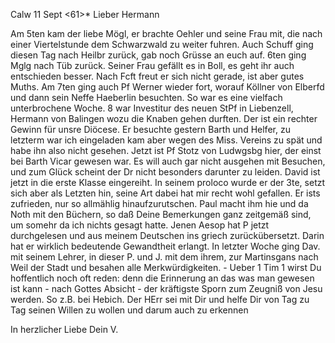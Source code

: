  Calw 11 Sept <61>*
Lieber Hermann

Am 5ten kam der liebe Mögl, er brachte Oehler und seine Frau mit, die nach einer Viertelstunde dem Schwarzwald zu weiter fuhren. Auch Schuff ging diesen Tag nach Heilbr zurück, gab noch Grüsse an euch auf. 6ten ging Mglg nach Tüb zurück. Seiner Frau gefällt es in Boll, es geht ihr auch entschieden besser. Nach Fcft freut er sich nicht gerade, ist aber gutes Muths. Am 7ten ging auch Pf Werner wieder fort, worauf Köllner von Elberfd und dann sein Neffe Haeberlin besuchten. So war es eine vielfach unterbrochene Woche. 8 war Investitur des neuen StPf in Liebenzell, Hermann von Balingen wozu die Knaben gehen durften. Der ist ein rechter Gewinn für unsre Diöcese. Er besuchte gestern Barth und Helfer, zu letzterm war ich eingeladen kam aber wegen des Miss. Vereins zu spät und habe ihn also nicht gesehen. Jetzt ist Pf Stotz von Ludwgsbg hier, der einst bei Barth Vicar gewesen war. Es will auch gar nicht ausgehen mit Besuchen, und zum Glück scheint der Dr nicht besonders darunter zu leiden. David ist jetzt in die erste Klasse eingereiht. In seinem proloco wurde er der 3te, setzt sich aber als Letzten hin, seine Art dabei hat mir recht wohl gefallen. Er ists zufrieden, nur so allmählig hinaufzurutschen. Paul macht ihm hie und da Noth mit den Büchern, so daß Deine Bemerkungen ganz zeitgemäß sind, um somehr da ich nichts gesagt hatte. Jenen Aesop hat P jetzt durchgelesen und aus meinem Deutschen ins griech zurückübersetzt. Darin hat er wirklich bedeutende Gewandtheit erlangt. In letzter Woche ging Dav. mit seinem Lehrer, in dieser P. und J. mit dem ihrem, zur Martinsgans nach Weil der Stadt und besahen alle Merkwürdigkeiten. - Ueber 1 Tim 1 wirst Du hoffentlich noch oft reden: denn die Erinnerung an das was man gewesen ist kann - nach Gottes Absicht - der kräftigste Sporn zum Zeugniß von Jesu werden. So z.B. bei Hebich. Der HErr sei mit Dir und helfe Dir von Tag zu Tag seinen Willen zu wollen und darum auch zu erkennen

 In herzlicher Liebe
 Dein V.

